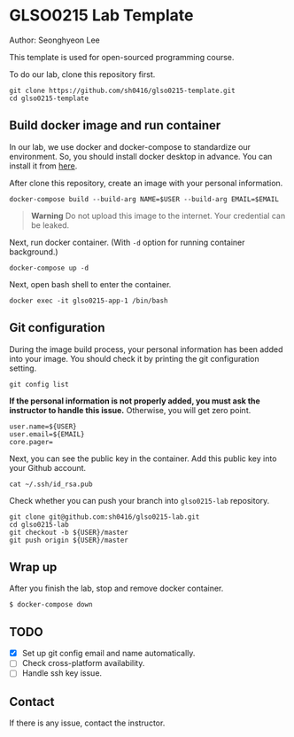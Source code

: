 # GLSO0215 Lab Template

Author: Seonghyeon Lee

This template is used for open-sourced programming course.

To do our lab, clone this repository first.

```
git clone https://github.com/sh0416/glso0215-template.git
cd glso0215-template
```

## Build docker image and run container

In our lab, we use docker and docker-compose to standardize our environment. So, you should install docker desktop in advance. You can install it from [here](https://www.docker.com/products/docker-desktop/).

After clone this repository, create an image with your personal information.

```
docker-compose build --build-arg NAME=$USER --build-arg EMAIL=$EMAIL
```

> **Warning**
> Do not upload this image to the internet. Your credential can be leaked.

Next, run docker container. (With `-d` option for running container background.)

```
docker-compose up -d
```

Next, open bash shell to enter the container.

```
docker exec -it glso0215-app-1 /bin/bash
```

## Git configuration

During the image build process, your personal information has been added into your image. You should check it by printing the git configuration setting.

```
git config list
```

**If the personal information is not properly added, you must ask the instructor to handle this issue.** Otherwise, you will get zero point.

```
user.name=${USER}
user.email=${EMAIL}
core.pager=
```

Next, you can see the public key in the container. Add this public key into your Github account.

```
cat ~/.ssh/id_rsa.pub
```

Check whether you can push your branch into `glso0215-lab` repository.

```
git clone git@github.com:sh0416/glso0215-lab.git
cd glso0215-lab
git checkout -b ${USER}/master
git push origin ${USER}/master
```

## Wrap up

After you finish the lab, stop and remove docker container.

```
$ docker-compose down
```

## TODO

- [x] Set up git config email and name automatically.
- [ ] Check cross-platform availability.
- [ ] Handle ssh key issue.

## Contact

If there is any issue, contact the instructor.

